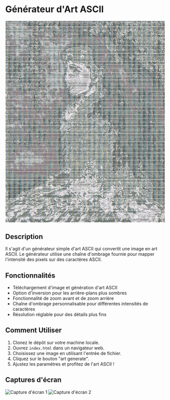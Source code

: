 # Générateur d'Art ASCII

![Exemple](img/img1.png)

## Description

Il s'agit d'un générateur simple d'art ASCII qui convertit une image en art ASCII. Le générateur utilise une chaîne d'ombrage fournie pour mapper l'intensité des pixels sur des caractères ASCII.

## Fonctionnalités

- Téléchargement d'image et génération d'art ASCII
- Option d'inversion pour les arrière-plans plus sombres
- Fonctionnalité de zoom avant et de zoom arrière
- Chaîne d'ombrage personnalisable pour différentes intensités de caractères
- Résolution réglable pour des détails plus fins

## Comment Utiliser

1. Clonez le dépôt sur votre machine locale.
2. Ouvrez `index.html` dans un navigateur web.
3. Choisissez une image en utilisant l'entrée de fichier.
4. Cliquez sur le bouton "art generate".
5. Ajustez les paramètres et profitez de l'art ASCII !


## Captures d'écran

![Capture d'écran 1](capture1.png)
![Capture d'écran 2](capture2.png)
